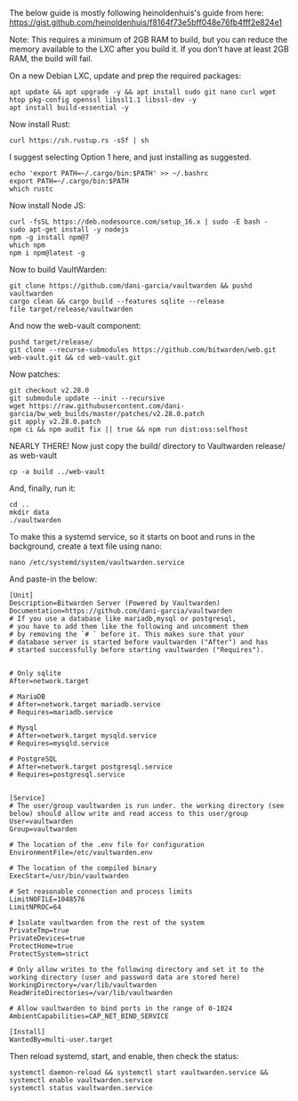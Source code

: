 The below guide is mostly following heinoldenhuis's guide from here: https://gist.github.com/heinoldenhuis/f8164f73e5bff048e76fb4fff2e824e1

Note: This requires a minimum of 2GB RAM to build, but you  can reduce the memory available to the LXC after you build it.
If you don't have at least 2GB RAM, the build will fail.

On a new Debian LXC, update and prep the required packages:
	
	apt update && apt upgrade -y && apt install sudo git nano curl wget htop pkg-config openssl libssl1.1 libssl-dev -y
	apt install build-essential -y
	
Now install Rust:
	
	curl https://sh.rustup.rs -sSf | sh

I suggest selecting Option 1 here, and just installing as suggested.

	echo 'export PATH=~/.cargo/bin:$PATH' >> ~/.bashrc
	export PATH=~/.cargo/bin:$PATH
	which rustc
		
Now install Node JS:

	curl -fsSL https://deb.nodesource.com/setup_16.x | sudo -E bash -
	sudo apt-get install -y nodejs
	npm -g install npm@7
	which npm
	npm i npm@latest -g

Now to build VaultWarden:

	git clone https://github.com/dani-garcia/vaultwarden && pushd vaultwarden
	cargo clean && cargo build --features sqlite --release
	file target/release/vaultwarden

And now the web-vault component:
	
	pushd target/release/
	git clone --recurse-submodules https://github.com/bitwarden/web.git web-vault.git && cd web-vault.git

Now patches:
	
	git checkout v2.28.0
	git submodule update --init --recursive
	wget https://raw.githubusercontent.com/dani-garcia/bw_web_builds/master/patches/v2.28.0.patch
	git apply v2.28.0.patch
	npm ci && npm audit fix || true && npm run dist:oss:selfhost
	
NEARLY THERE! Now just copy the build/ directory to Vaultwarden release/ as web-vault
	
	cp -a build ../web-vault
	
And, finally, run it:
	
	cd ..
	mkdir data
	./vaultwarden

To make this a systemd service, so it starts on boot and runs in the background, create a text file using nano:
	
	nano /etc/systemd/system/vaultwarden.service
	
And paste-in the below:
	
	[Unit]
	Description=Bitwarden Server (Powered by Vaultwarden)
	Documentation=https://github.com/dani-garcia/vaultwarden
	# If you use a database like mariadb,mysql or postgresql, 
	# you have to add them like the following and uncomment them 
	# by removing the `# ` before it. This makes sure that your 
	# database server is started before vaultwarden ("After") and has 
	# started successfully before starting vaultwarden ("Requires").


	# Only sqlite
	After=network.target

	# MariaDB
	# After=network.target mariadb.service
	# Requires=mariadb.service

	# Mysql
	# After=network.target mysqld.service
	# Requires=mysqld.service

	# PostgreSQL
	# After=network.target postgresql.service
	# Requires=postgresql.service


	[Service]
	# The user/group vaultwarden is run under. the working directory (see below) should allow write and read access to this user/group
	User=vaultwarden
	Group=vaultwarden

	# The location of the .env file for configuration
	EnvironmentFile=/etc/vaultwarden.env

	# The location of the compiled binary
	ExecStart=/usr/bin/vaultwarden

	# Set reasonable connection and process limits
	LimitNOFILE=1048576
	LimitNPROC=64

	# Isolate vaultwarden from the rest of the system
	PrivateTmp=true
	PrivateDevices=true
	ProtectHome=true
	ProtectSystem=strict

	# Only allow writes to the following directory and set it to the working directory (user and password data are stored here)
	WorkingDirectory=/var/lib/vaultwarden
	ReadWriteDirectories=/var/lib/vaultwarden

	# Allow vaultwarden to bind ports in the range of 0-1024
	AmbientCapabilities=CAP_NET_BIND_SERVICE

	[Install]
	WantedBy=multi-user.target

Then reload systemd, start, and enable, then check the status:
	
	systemctl daemon-reload && systemctl start vaultwarden.service && systemctl enable vaultwarden.service
	systemctl status vaultwarden.service
